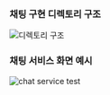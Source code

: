 ### 채팅 구현 디렉토리 구조
![디렉토리 구조](https://github.com/KwanHoo/mongodbsample/assets/49335804/0fac379a-915d-401b-bbcc-5898e714a48b)

### 채팅 서비스 화면 예시
![chat service test](https://github.com/KwanHoo/mongodbsample/assets/49335804/40f48a17-8d1c-4bcb-8562-1186ef1a4655)
